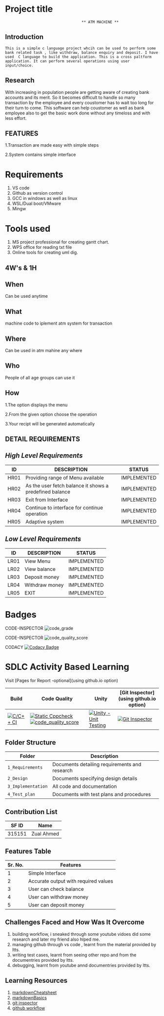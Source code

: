 # Project title
                                       ** ATM MACHINE **

## Introduction
    This is a simple c language project whcih can be used to perform some bank related task , like withdraw, balance enquiry and deposit. I have used  C language to build the application. This is a cross paltform application. It can perform several operations using user input/choice. 
     
## Research

With increasing in population people are getting aware of creating bank accounts and its merit. So it becomes difficult to handle so many transaction by the employee and every coustomer has to wait too long for their turn to come. This software can help coustomer as well as bank employee also to get the basic work done without any timeloss and with less effort.

## FEATURES
 1.Transaction are made easy with simple steps
 
 2.System contains simple interface 
 




# Requirements
1. VS code
2. Github as version control
3. GCC in windows as well as linux
4. WSL/Dual boot/VMware
5. Mingw

# Tools used
1. MS project professional for creating gantt chart.
2. WPS office for reading txt file
3. Online tools for creating uml dig.

## 4W's & 1H
 
## When
   Can be used anytime
   
## What
   machine code to iplement atm system for transaction

## Where
   Can be used in atm mahine any where

## Who
   People of all age groups can use it

## How
1.The option displays the menu

2.From the given option choose the operation

3.Your recipt will be generated automatically

## DETAIL REQUIREMENTS
## *High Level Requirements* 
ID  | DESCRIPTION                           | STATUS
----|---------------------------------------|-------
HR01| Providing range of Menu available     | IMPLEMENTED
HR02| As the user fetch balance it shows a predefined balance | IMPLEMENTED
HR03| Exit from Interface | IMPLEMENTED
HR04| Continue to interface for continue operation | IMPLEMENTED
HR05| Adaptive system | IMPLEMENTED

## *Low Level Requirements* 
ID  | DESCRIPTION                           | STATUS
----|---------------------------------------|-------
LR01| View Menu   | IMPLEMENTED
LR02| View balance | IMPLEMENTED
LR03| Deposit money | IMPLEMENTED
LR04|Withdraw money | IMPLEMENTED
LR05| EXIT| IMPLEMENTED



# Badges

   CODE-INSPECTOR  ![code_grade](https://www.code-inspector.com/project/25122/status/svg)
 
   CODE-INSPECTOR  ![code_quality_score](https://www.code-inspector.com/project/25122/score/svg)


   CODACY  [![Codacy Badge](https://app.codacy.com/project/badge/Grade/e04653caca82466eb906cfad5c9149d2)](https://www.codacy.com/gh/Zualahmed/LTTS-C-project/dashboard?utm_source=github.com&amp;utm_medium=referral&amp;utm_content=Zualahmed/LTTS-C-project&amp;utm_campaign=Badge_Grade)




# SDLC Activity Based Learning

Visit [Pages for Report -optional](using github.io option)

| Build                                                                                                                                                                       | Code Quality                                                                                                                                                                                                                                                                                                                                                                                             | Unity                                                                                                                                                                                   | [Git Inspector](using github.io option)                                                                                                                                                        |
| --------------------------------------------------------------------------------------------------------------------------------------------------------------------------- | -------------------------------------------------------------------------------------------------------------------------------------------------------------------------------------------------------------------------------------------------------------------------------------------------------------------------------------------------------------------------------------------------------- | --------------------------------------------------------------------------------------------------------------------------------------------------------------------------------------- | ---------------------------------------------------------------------------------------------------------------------------------------------------------------------------------------------- |
| [![C/C++ CI](https://github.com/Zualahmed/LTTS-C-project/actions/workflows/c-cpp.yml/badge.svg)](https://github.com/Zualahmed/LTTS-C-project/actions/workflows/c-cpp.yml) | [![Static Cppcheck](https://github.com/Zualahmed/LTTS-C-project/actions/workflows/cppcheck.yml/badge.svg)![code_quality_score](https://www.code-inspector.com/project/25122/score/svg)](https://github.com/Zualahmed/LTTS-C-project/actions/workflows/cppcheck.yml) | [![Unity - Unit Testing](https://github.com/Zualahmed/LTTS-C-project/actions/workflows/unity.yml/badge.svg)](https://github.com/Zualahmed/LTTS-C-project/actions/workflows/unity.yml) | [![Git Inspector](https://github.com/Zualahmed/LTTS-C-project/actions/workflows/gitinspector.yml/badge.svg)](https://github.com/Zualahmed/LTTS-C-project/actions/workflows/gitinspector.yml) |

## Folder Structure

| Folder             | Description                                   |
| ------------------ | --------------------------------------------- |
| `1_Requirements`   | Documents detailing requirements and research |
| `2_Design`         | Documents specifying design details           |
| `3_Implementation` | All code and documentation                    |
| `4_Test_plan`      | Documents with test plans and procedures      |

## Contribution List

| SF ID  | Name          | 
|--------|-------------- |
| 315151 | Zual Ahmed    | 

## Features Table 

|Sr. No. | Features                             |
|--------|------------------------------------  |
| 1      | Simple Interface                     |
| 2      | Accurate output with required values |
| 3      | User can check balance               |
| 4      | User can withdraw money              |
| 5      | User can deposit money               |

## Challenges Faced and How Was It Overcome

1. building workflow, i sneaked through some youtube vidoes did some research and later my friend also hlped me.
2. managing github through vs code , learnt from the material provided by ltts.
3. writing test cases, learnt from seeing other repo and from the documentries provided by ltts.
4. debugging, learnt from youtube annd documentries provided by ltts.

## Learning Resources

1. [markdownCheatsheet](https://github.com/adam-p/markdown-here/wiki/Markdown-Cheatsheet)
2. [markdownBasics](https://guides.github.com/features/mastering-markdown/)
3. [git inspector](https://github.com/ejwa/gitinspector.git)
4. [github workflow](https://docs.github.com/en/actions/learn-github-action)
